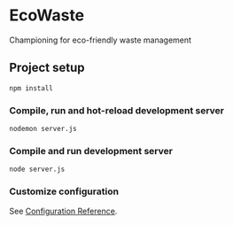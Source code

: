 # EcoWaste
Championing for eco-friendly waste management

## Project setup
```
npm install
```

### Compile, run and hot-reload development server
```
nodemon server.js
```

### Compile and run development server
```
node server.js
```

### Customize configuration
See [Configuration Reference](https://ejs.co/).

